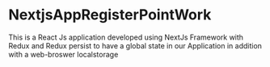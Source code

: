 # NextjsAppRegisterPointWork                  
This is a React Js application developed using NextJs Framework with Redux and Redux persist to have a global state in our Application in addition with a web-broswer localstorage
